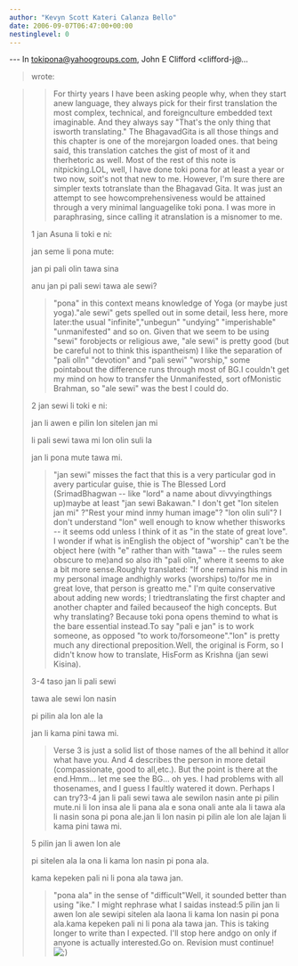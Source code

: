 ```yaml
---
author: "Kevyn Scott Kateri Calanza Bello"
date: 2006-09-07T06:47:00+00:00
nestinglevel: 0
---
```

\---
 In [tokipona@yahoogroups.com](mailto://tokipona@yahoogroups.com), John E Clifford <clifford-j@...
> wrote:

>> For thirty years I have been asking people why, when they start anew language, they always pick
> for their first translation the most complex, technical, and foreignculture embedded text
> imaginable. And they always say "That's the only thing that isworth translating." The
> BhagavadGita is all those things and this chapter is one of the morejargon loaded ones. that
> being said, this translation catches the gist of most of it and therhetoric as well. Most of the
> rest of this note is nitpicking.LOL, well, I have done toki pona for at least a year or two now, soit's not that new to me. However, I'm sure there are simpler texts totranslate than the Bhagavad Gita. It was just an attempt to see howcomprehensiveness would be attained through a very minimal languagelike toki pona. I was more in paraphrasing, since calling it atranslation is a misnomer to me.
> 
> 1 jan Asuna li toki e ni:
> 
> jan seme li pona mute:
> 
> jan pi pali olin tawa sina
> 
> anu jan pi pali sewi tawa ale sewi?
>> "pona" in this context means knowledge of Yoga (or maybe just yoga)."ale sewi" gets spelled out
> in some detail, less here, more later:the usual "infinite","unbegun" "undying" "imperishable"
> "unmanifested" and so on. Given that we seem to be using "sewi" forobjects or religious awe,
> "ale sewi" is pretty good (but be careful not to think this ispantheism) I like the separation
> of "pali olln" "devotion" and "pali sewi" "worship," some pointabout the difference runs through
> most of BG.I couldn't get my mind on how to transfer the Unmanifested, sort ofMonistic Brahman, so "ale sewi" was the best I could do.
> 
> 2 jan sewi li toki e ni:
> 
> jan li awen e pilin lon sitelen jan mi
> 
> li pali sewi tawa mi lon olin suli la
> 
> jan li pona mute tawa mi.
>> "jan sewi" misses the fact that this is a very particular god in avery particular guise, thie is
> The Blessed Lord (SrimadBhagwan --
 like "lord" a name about divvyingthings up)maybe at least "jan
> sewi Bakawan." I don't get "lon sitelen jan mi" ?"Rest your mind inmy human image"? "lon olin
> suli"? I don't understand "lon" well enough to know whether thisworks --
 it seems odd unless I
> think of it as "in the state of great love". I wonder if what is inEnglish the object of
> "worship" can't be the object here (with "e" rather than with "tawa" --
 the rules seem obscure to
> me)and so also ith "pali olin," where it seems to ake a bit more sense.Roughly translated: "If one remains his mind in my personal image andhighly works (worships) to/for me in great love, that person is greatto me." I'm quite conservative about adding new words; I triedtranslating the first chapter and another chapter and failed becauseof the high concepts. But why translating? Because toki pona opens themind to what is the bare essential instead.To say "pali e jan" is to work someone, as opposed "to work to/forsomeone"."lon" is pretty much any directional preposition.Well, the original is Form, so I didn't know how to translate, HisForm as Krishna (jan sewi Kisina).
> 
> 3-4 taso jan li pali sewi
> 
> tawa ale sewi lon nasin
> 
> pi pilin ala lon ale la
> 
> jan li kama pini tawa mi.
>> Verse 3 is just a solid list of those names of the all behind it allor what have you. And 4
> describes the person in more detail (compassionate, good to all,etc.). But the point is there at
> the end.Hmm... let me see the BG... oh yes. I had problems with all thosenames, and I guess I faultly watered it down. Perhaps I can try?3-4 jan li pali sewi tawa ale sewilon nasin ante pi pilin mute.ni li lon insa ale li pana ala e sona onali ante ala li tawa ala li nasin sona pi pona ale.jan li lon nasin pi pilin ale lon ale lajan li kama pini tawa mi.
> 
> 5 pilin jan li awen lon ale
> 
> pi sitelen ala la ona li kama lon nasin pi pona ala.
> 
> kama kepeken pali ni li pona ala tawa jan.
>> "pona ala" in the sense of "difficult"Well, it sounded better than using "ike." I might rephrase what I saidas instead:5 pilin jan li awen lon ale sewipi sitelen ala laona li kama lon nasin pi pona ala.kama kepeken pali ni li pona ala tawa jan.
> This is taking longer to write than I expected. I'll stop here andgo on only if anyone is
> actually interested.Go on. Revision must continue! ![;)](images/smilies/icon_e_wink.gif "Wink")